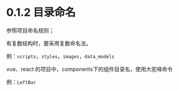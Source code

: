 # 0.1.2 目录命名

参照项目命名规则；

有复数结构时，要采用复数命名法。

例：`scripts`，`styles`，`images`，`data_models`

vue、react 的项目中，components下的组件目录名，使用大驼峰命令

例：`LeftBar`  


